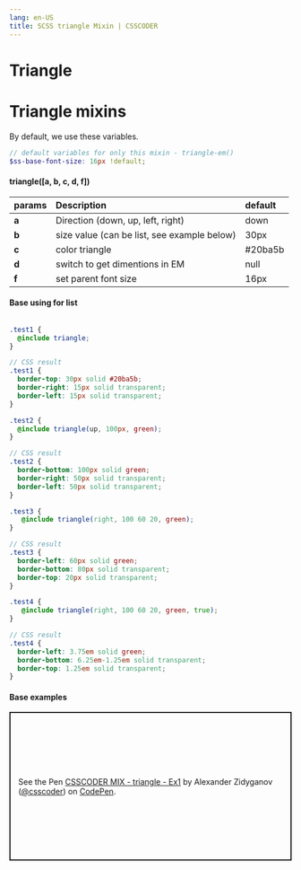 ```yaml
---
lang: en-US
title: SCSS triangle Mixin | CSSCODER
---
```


# Triangle
# Triangle mixins

By default, we use these variables.

```scss
// default variables for only this mixin - triangle-em()
$ss-base-font-size: 16px !default;
```

#### triangle([a, b, c, d, f])
| params            | Description                           | default       |
| :-------------    |:-------------                         | :----------   |
| **a**             | Direction (down, up, left, right)     | down          |
| **b**             | size value (can be list, see example below)                   | 30px         |
| **c**             | color triangle                        | #20ba5b       |
| **d**             | switch to get dimentions in EM        | null          |
| **f**             | set parent font size                  | 16px          |


#### Base using for list
```scss

.test1 {
  @include triangle;
}

// CSS result
.test1 {
  border-top: 30px solid #20ba5b;
  border-right: 15px solid transparent;
  border-left: 15px solid transparent;
}

.test2 {
  @include triangle(up, 100px, green);
}

// CSS result
.test2 {
  border-bottom: 100px solid green;
  border-right: 50px solid transparent;
  border-left: 50px solid transparent;
}

.test3 {
   @include triangle(right, 100 60 20, green);
}

// CSS result
.test3 {
  border-left: 60px solid green;
  border-bottom: 80px solid transparent;
  border-top: 20px solid transparent;
}

.test4 {
   @include triangle(right, 100 60 20, green, true);
}

// CSS result
.test4 {
  border-left: 3.75em solid green;
  border-bottom: 6.25em-1.25em solid transparent;
  border-top: 1.25em solid transparent;
}

```

#### Base examples
<p class="codepen" data-height="265" data-theme-id="dark" data-default-tab="result" data-user="csscoder" data-slug-hash="zYYXmWa" style="height: 265px; box-sizing: border-box; display: flex; align-items: center; justify-content: center; border: 2px solid; margin: 1em 0; padding: 1em;" data-pen-title="CSSCODER MIX - triangle - Ex1">
  <span>See the Pen <a href="https://codepen.io/csscoder/pen/zYYXmWa">
  CSSCODER MIX - triangle - Ex1</a> by Alexander Zidyganov (<a href="https://codepen.io/csscoder">@csscoder</a>)
  on <a href="https://codepen.io">CodePen</a>.</span>
</p>
<script async src="https://static.codepen.io/assets/embed/ei.js"></script>
